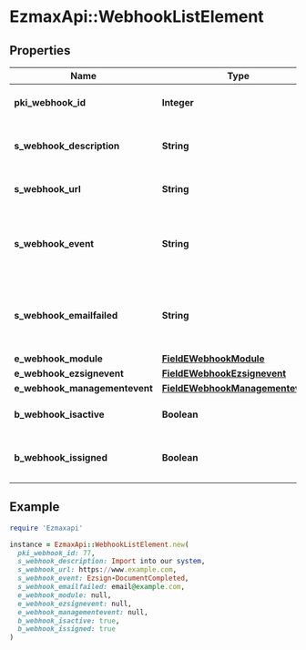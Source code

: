 # EzmaxApi::WebhookListElement

## Properties

| Name | Type | Description | Notes |
| ---- | ---- | ----------- | ----- |
| **pki_webhook_id** | **Integer** | The unique ID of the Webhook |  |
| **s_webhook_description** | **String** | The description of the Webhook |  |
| **s_webhook_url** | **String** | The URL of the Webhook callback |  |
| **s_webhook_event** | **String** | The concatenated string to describe the Webhook event |  |
| **s_webhook_emailfailed** | **String** | The email that will receive the Webhook in case all attempts fail |  |
| **e_webhook_module** | [**FieldEWebhookModule**](FieldEWebhookModule.md) |  |  |
| **e_webhook_ezsignevent** | [**FieldEWebhookEzsignevent**](FieldEWebhookEzsignevent.md) |  | [optional] |
| **e_webhook_managementevent** | [**FieldEWebhookManagementevent**](FieldEWebhookManagementevent.md) |  | [optional] |
| **b_webhook_isactive** | **Boolean** | Whether the Webhook is active or not |  |
| **b_webhook_issigned** | **Boolean** | Whether the requests will be signed or not |  |

## Example

```ruby
require 'Ezmaxapi'

instance = EzmaxApi::WebhookListElement.new(
  pki_webhook_id: 77,
  s_webhook_description: Import into our system,
  s_webhook_url: https://www.example.com,
  s_webhook_event: Ezsign-DocumentCompleted,
  s_webhook_emailfailed: email@example.com,
  e_webhook_module: null,
  e_webhook_ezsignevent: null,
  e_webhook_managementevent: null,
  b_webhook_isactive: true,
  b_webhook_issigned: true
)
```

